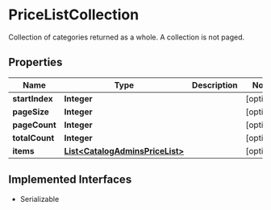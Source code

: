 

# PriceListCollection

Collection of categories returned as a whole. A collection is not paged.

## Properties

| Name | Type | Description | Notes |
|------------ | ------------- | ------------- | -------------|
|**startIndex** | **Integer** |  |  [optional] |
|**pageSize** | **Integer** |  |  [optional] |
|**pageCount** | **Integer** |  |  [optional] |
|**totalCount** | **Integer** |  |  [optional] |
|**items** | [**List&lt;CatalogAdminsPriceList&gt;**](CatalogAdminsPriceList.md) |  |  [optional] |


## Implemented Interfaces

* Serializable


